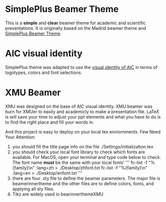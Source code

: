 # SimplePlus Beamer Theme

This is a **simple** and **clear** beamer theme for academic and scientific presentations. It is originally based on the Madrid beamer theme and [SimplePlus Beamer Theme](https://github.com/PM25/SimplePlus-BeamerTheme). 

# AIC visual identity
SimplePlus theme was adapted to use the [visual identity of AIC](https://smart-helenium-3a1.notion.site/Visual-identity-e194f93a8645492b8d00d52d759f61cc) in terms of logotypes, colors and font selections.

# XMU Beamer
XMU was designed on the base of AIC visual identity.
XMU beamer was burn for XMUer to easily and academicly to make a presentation file. LaTeX is will save your time to adjust your ppt elements and what you have to do is to find the right place and fill your words in. 

And this project is easy to deploy on your local tex enviornments.
Few Need Your Attention:
1. you should fill the title page info on the file ./Settings/initialization.tex
2. you should check your local font library to check which fonts are available. For MacOS, open your terminal and type code below to check. The font name **must** be the same with your local fonts'
'''
fc-list -f "%{family}\n" :lang=zh > ./Desktop/zhfont.txt
fc-list -f "%{family}\n" :lang=en > ./Desktop/enfont.txt
'''
3. there are four .sty file to define the beamer parameters. The major file is beamerinnertheme and the other files are to define colors, fonts, and applying all sty files.
4. Tikz are widely used in bearinnerthemeXMU


